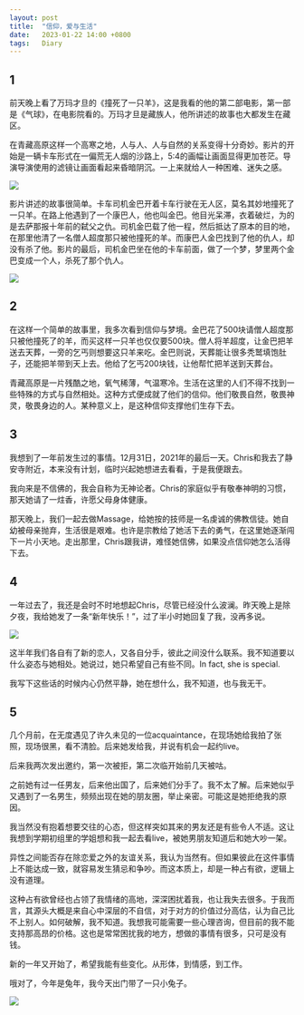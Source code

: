 ```yaml
---
layout: post
title:  "信仰，爱与生活"
date:   2023-01-22 14:00 +0800
tags:   Diary
---
```


## 1

前天晚上看了万玛才旦的《撞死了一只羊》，这是我看的他的第二部电影，第一部是《气球》，在电影院看的。万玛才旦是藏族人，他所讲述的故事也大都发生在藏区。

在青藏高原这样一个高寒之地，人与人、人与自然的关系变得十分奇妙。影片的开始是一辆卡车形式在一偏荒无人烟的沙路上，5:4的画幅让画面显得更加苍茫。导演导演使用的滤镜让画面看起来昏暗阴沉。一上来就给人一种困难、迷失之感。

![](https://s2.loli.net/2023/01/22/JWZTkP5f9HuhnVb.png)

影片讲述的故事很简单。卡车司机金巴开着卡车行驶在无人区，莫名其妙地撞死了一只羊。在路上他遇到了一个康巴人，他也叫金巴。他目光呆滞，衣着破烂，为的是去萨那报十年前的弑父之仇。司机金巴载了他一程，然后抵达了原本的目的地，在那里他清了一名僧人超度那只被他撞死的羊。而康巴人金巴找到了他的仇人，却没有杀了他。影片的最后，司机金巴坐在他的卡车前面，做了一个梦，梦里两个金巴变成一个人，杀死了那个仇人。

![](https://s2.loli.net/2023/01/22/c47UOr8uagJ9o6n.png)

## 2

在这样一个简单的故事里，我多次看到信仰与梦境。金巴花了500块请僧人超度那只被他撞死了的羊，而买这样一只羊也仅仅要500块。僧人将羊超度，让金巴把羊送去天葬，一旁的乞丐则想要这只羊来吃。金巴则说，天葬能让很多秃鹫填饱肚子，还能把羊带到天上去。他给了乞丐200块钱，让他帮忙把羊送到天葬台。

青藏高原是一片残酷之地，氧气稀薄，气温寒冷。生活在这里的人们不得不找到一些特殊的方式与自然相处。这种方式便成就了他们的信仰。他们敬畏自然，敬畏神灵，敬畏身边的人。某种意义上，是这种信仰支撑他们生存下去。

## 3

我想到了一年前发生过的事情。12月31日，2021年的最后一天。Chris和我去了静安寺附近，本来没有计划，临时兴起她想进去看看，于是我便跟去。

我向来是不信佛的，我会自称为无神论者。Chris的家庭似乎有敬奉神明的习惯，那天她请了一炷香，许愿父母身体健康。

那天晚上，我们一起去做Massage，给她按的技师是一名虔诚的佛教信徒。她自幼被母亲抛弃，生活很是艰难。也许是宗教给了她活下去的勇气，在这里她逐渐闯下一片小天地。走出那里，Chris跟我讲，难怪她信佛，如果没点信仰她怎么活得下去。

## 4

一年过去了，我还是会时不时地想起Chris，尽管已经没什么波澜。昨天晚上是除夕夜，我给她发了一条“新年快乐！”，过了半小时她回复了我，没再多说。

![](https://s2.loli.net/2023/01/22/vf76bgtynuLampK.png)

这半年我们各自有了新的恋人，又各自分手，彼此之间没什么联系。我不知道要以什么姿态与她相处。她说过，她只希望自己有些不同。In fact, she is special.

我写下这些话的时候内心仍然平静，她在想什么，我不知道，也与我无干。

## 5

几个月前，在无度遇见了许久未见的一位acquaintance，在现场她给我拍了张照，现场很黑，看不清脸。后来她发给我，并说有机会一起约live。

后来我两次发出邀约，第一次被拒，第二次临开始前几天被咕。

之前她有过一任男友，后来他出国了，后来她们分手了。我不太了解。后来她似乎又遇到了一名男生，频频出现在她的朋友圈，举止亲密。可能这是她拒绝我的原因。

我当然没有抱着想要交往的心态，但这样突如其来的男友还是有些令人不适。这让我想到学期初组里的学姐想和我一起去看live，被她男朋友知道后和她大吵一架。

异性之间能否存在除恋爱之外的友谊关系，我认为当然有。但如果彼此在这件事情上不能达成一致，就容易发生猜忌和争吵。而这本质上，却是一种占有欲，逻辑上没有道理。

这种占有欲曾经也占领了我情绪的高地，深深困扰着我，也让我失去很多。于我而言，其源头大概是来自心中深层的不自信，对于对方的价值过分高估，认为自己比不上别人。如何破解，我不知道。我想我可能需要一些心理咨询，但目前的我不能支持那高昂的价格。这也是常常困扰我的地方，想做的事情有很多，只可是没有钱。

新的一年又开始了，希望我能有些变化。从形体，到情感，到工作。

哦对了，今年是兔年，我今天出门带了一只小兔子。

![](https://s2.loli.net/2023/01/22/goImFzGLejvKp1R.jpg)
